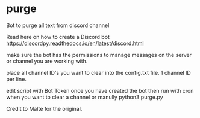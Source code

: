 # purge
Bot to purge all text from discord channel 

Read here on how to create a Discord bot https://discordpy.readthedocs.io/en/latest/discord.html

make sure the bot has the permissions to manage messages on the server or channel you are working with.  

place all channel ID's you want to clear into the config.txt file. 1 channel ID per line.

edit script with Bot Token once you have created the bot then run with cron when you want to clear a channel or manully python3 purge.py

Credit to Malte for the original. 
